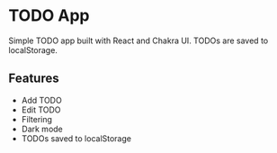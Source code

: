 # TODO App

Simple TODO app built with React and Chakra UI. TODOs are saved to localStorage.

## Features

- Add TODO
- Edit TODO
- Filtering
- Dark mode
- TODOs saved to localStorage

